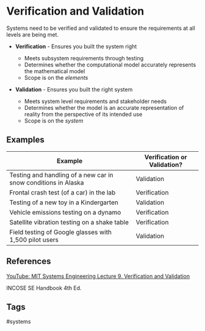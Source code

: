 # Verification and Validation 

Systems need to be verified and validated to ensure the requirements at all levels are being met.

* **Verification** - Ensures you built the system right
	* Meets subsystem requirements through testing
	* Determines whether the computational model accurately represents the mathematical model
	* Scope is on the *elements*

* **Validation** - Ensures you built the right system
	* Meets system level requirements and stakeholder needs
	* Determines whether the model is an accurate representation of reality from the perspective of its intended use
	* Scope is on the *system*

## Examples
|Example|Verification or Validation?|
|--|--|
|Testing and handling of a new car in snow conditions in Alaska|Validation|
|Frontal crash test (of a car) in the lab|Verification|
|Testing of a new toy in a Kindergarten|Validation|
|Vehicle emissions testing on a dynamo|Verification|
|Satellite vibration testing on a shake table|Verification|
|Field testing of Google glasses with 1,500 pilot users|Validation|
## References
[YouTube: MIT Systems Engineering Lecture 9. Verification and Validation ](https://www.youtube.com/watch?v=-63JXElqPaY)

INCOSE SE Handbook 4th Ed.
## Tags
#systems

